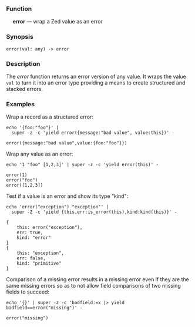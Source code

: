 ### Function

&emsp; **error** &mdash; wrap a Zed value as an error

### Synopsis

```
error(val: any) -> error
```

### Description

The _error_ function returns an error version of any value.
It wraps the value `val` to turn it into an error type providing
a means to create structured and stacked errors.

### Examples

Wrap a record as a structured error:
```mdtest-command
echo '{foo:"foo"}' |
  super -z -c 'yield error({message:"bad value", value:this})' -
```

```mdtest-output
error({message:"bad value",value:{foo:"foo"}})
```

Wrap any value as an error:
```mdtest-command
echo '1 "foo" [1,2,3]' | super -z -c 'yield error(this)' -
```

```mdtest-output
error(1)
error("foo")
error([1,2,3])
```

Test if a value is an error and show its type "kind":
```mdtest-command
echo 'error("exception") "exception"' |
  super -Z -c 'yield {this,err:is_error(this),kind:kind(this)}' -
```

```mdtest-output
{
    this: error("exception"),
    err: true,
    kind: "error"
}
{
    this: "exception",
    err: false,
    kind: "primitive"
}
```

Comparison of a missing error results in a missing error even if they
are the same missing errors so as to not allow field comparisons of two
missing fields to succeed:
```mdtest-command
echo '{}' | super -z -c 'badfield:=x |> yield badfield==error("missing")' -
```

```mdtest-output
error("missing")
```
